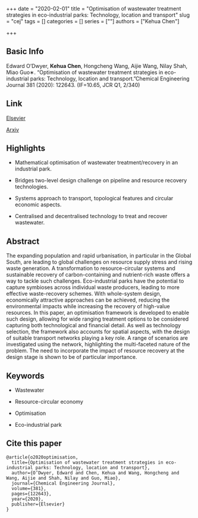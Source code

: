 +++
date = "2020-02-01"
title = "Optimisation of wastewater treatment strategies in eco-industrial parks: Technology, location and transport"
slug = "cej"
tags = []
categories = []
series = [""]
authors = ["Kehua Chen"]

+++

## Basic Info

Edward O’Dwyer, **Kehua Chen**, Hongcheng Wang, Aijie Wang, Nilay Shah, Miao Guo∗.  “Optimisation of wastewater treatment strategies in eco-industrial parks:  Technology, location and transport.”Chemical Engineering Journal 381 (2020): 122643.  (IF=10.65, JCR Q1, 2/340)

## Link

[Elsevier](https://www.sciencedirect.com/science/article/pii/S1385894719320467?via%3Dihub)

[Arxiv](https://arxiv.org/abs/2005.09987)

## Highlights

- Mathematical optimisation of wastewater treatment/recovery in an industrial park.

- Bridges two-level design challenge on pipeline and resource recovery technologies.

- Systems approach to transport, topological features and circular economic aspects.

- Centralised and decentralised technology to treat and recover wastewater.



## Abstract

The expanding population and rapid urbanisation, in particular in the Global South, are leading to global challenges on resource supply stress and rising waste generation. A transformation to resource-circular systems and sustainable recovery of carbon-containing and nutrient-rich waste offers a way to tackle such challenges. Eco-industrial parks have the potential to capture symbioses across individual waste producers, leading to more effective waste-recovery schemes. With whole-system design, economically attractive approaches can be achieved, reducing the environmental impacts while increasing the recovery of high-value resources. In this paper, an optimisation framework is developed to enable such design, allowing for wide ranging treatment options to be considered capturing both technological and financial detail. As well as technology selection, the framework also accounts for spatial aspects, with the design of suitable transport networks playing a key role. A range of scenarios are investigated using the network, highlighting the multi-faceted nature of the problem. The need to incorporate the impact of resource recovery at the design stage is shown to be of particular importance.

## Keywords

- Wastewater

- Resource-circular economy

- Optimisation

- Eco-industrial park

## Cite this paper

    @article{o2020optimisation,
      title={Optimisation of wastewater treatment strategies in eco-industrial parks: Technology, location and transport},
      author={O’Dwyer, Edward and Chen, Kehua and Wang, Hongcheng and Wang, Aijie and Shah, Nilay and Guo, Miao},
      journal={Chemical Engineering Journal},
      volume={381},
      pages={122643},
      year={2020},
      publisher={Elsevier}
    }